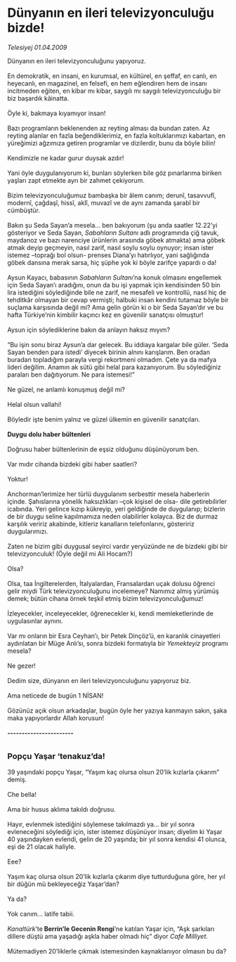 # Dünyanın en ileri televizyonculuğu bizde!

*Telesiyej 01.04.2009*

<div class="taraf_structure_2col_1zq">
<div class="margen_n">



 <p>Dünyanın en ileri televizyonculuğunu yapıyoruz.<br/><br/>En demokratik, en insani, en kurumsal, en kültürel, en şeffaf, en canlı, en heyecanlı, en magazinel, en felsefi, en hem eğlendiren hem de insanı incitmeden eğiten, en kibar mı kibar, saygılı mı saygılı televizyonculuğu bir biz başardık kâinatta. <br/><br/>Öyle ki, bakmaya kıyamıyor insan! <br/><br/>Bazı programların beklenenden az reyting alması da bundan zaten. Az reyting alanlar en fazla beğendiklerimiz, en fazla koltuklarımızı kabartan, en yüreğimizi ağzımıza getiren programlar ve dizilerdir, bunu da böyle bilin! <br/><br/>Kendimizle ne kadar gurur duysak azdır! <br/><br/>Yani öyle duygulanıyorum ki, bunları söylerken bile göz pınarlarıma biriken yaşları zapt etmekte ayrı bir zahmet çekiyorum. <br/><br/>Bizim televizyonculuğumuz bambaşka bir âlem canım; derunî, tasavvufî, modernî, çağdaşî, hissî, aklî, muvazî ve de aynı zamanda şarabî bir cümbüştür. <br/><br/>Bakın şu Seda Sayan’a mesela... ben bakıyorum (şu anda saatler 12.22’yi gösteriyor ve Seda Sayan, <i>Sabahların Sultanı</i> adlı programında çiğ tavuk, maydanoz ve bazı narenciye ürünlerin arasında göbek atmakta) ama göbek atmak deyip geçmeyin, nasıl zarif, nasıl soylu soylu oynuyor; insan ister istemez –toprağı bol olsun- prenses Diana’yı hatırlıyor, yani sağlığında göbek dansına merak sarsa, hiç şüphe yok ki böyle zarifçe yapardı o da! <br/><br/>Aysun Kayacı, babasının <i>Sabahların Sultanı</i>’na konuk olmasını engellemek için Seda Sayan’ı aradığını, onun da bu işi yapmak için kendisinden 50 bin lira istediğini söylediğinde bile ne zarif, ne mesafeli ve kontrollü, nasıl hiç de tehditkâr olmayan bir cevap vermişti; halbuki insan kendini tutamaz böyle bir suçlama karşısında değil mi? Ama gelin görün ki o bir Seda Sayan’dır ve bu hafta Türkiye’nin kimbilir kaçıncı kez en güvenilir sanatçısı olmuştur! <br/><br/>Aysun için söylediklerine bakın da anlayın haksız mıyım? <br/><br/>“Bu işin sonu biraz Aysun’a dar gelecek. Bu iddiaya kargalar bile güler. ‘Seda Sayan benden para istedi’ diyecek birinin alnını karışlarım. Ben oradan buradan topladığım parayla vergi rekortmeni olmadım. Çete ya da mafya lideri değilim. Anamın ak sütü gibi helal para kazanıyorum. Bu söylediğiniz paraları ben dağıtıyorum. Ne para istemesi!” <br/><br/>Ne güzel, ne anlamlı konuşmuş değil mi? <br/><br/>Helal olsun vallahi! <br/><br/>Böyledir işte benim yalnız ve güzel ülkemin en güvenilir sanatçıları.<b> <br/><br/>Duygu dolu haber bültenleri</b> <br/><br/>Doğrusu haber bültenlerinin de eşsiz olduğunu düşünüyorum ben. <br/><br/>Var mıdır cihanda bizdeki gibi haber saatleri? <br/><br/>Yoktur! <br/><br/>Anchorman’lerimize her türlü duygulanım serbesttir mesela haberlerin içinde. Şahıslarına yönelik haksızlıkları –çok kişisel de olsa- dile getirebilirler icabında. Yeri gelince kızıp kükreyip, yeri geldiğinde de duygulanıp; bizlerin de bir duygu seline kapılmamıza neden olabilirler kolayca. Biz de durmaz karşılık veririz akabinde, kitleriz kanalların telefonlarını, gösteririz duygularımızı. <br/><br/>Zaten ne bizim gibi duygusal seyirci vardır yeryüzünde ne de bizdeki gibi bir televizyonculuk! (Öyle değil mi Ali Hocam?) <br/><br/>Olsa? <br/><br/>Olsa, taa İngilterelerden, İtalyalardan, Fransalardan uçak dolusu öğrenci gelir miydi Türk televizyonculuğunu incelemeye? Namımız almış yürümüş demek; bütün cihana örnek teşkil etmiş bizim televizyonculuğumuz! <br/><br/>İzleyecekler, inceleyecekler, öğrenecekler ki, kendi memleketlerinde de uygulasınlar aynını. <br/><br/>Var mı onların bir Esra Ceyhan’ı, bir Petek Dinçöz’ü, en karanlık cinayetleri aydınlatan bir Müge Anlı’sı, sonra bizdeki formatıyla bir <i>Yemekteyiz</i> programı mesela? <br/><br/>Ne gezer! <br/><br/>Dedim size, dünyanın en ileri televizyonculuğunu yapıyoruz biz. <br/><br/>Ama neticede de bugün 1 NİSAN! <br/><br/>Gözünüz açık olsun arkadaşlar, bugün öyle her yazıya kanmayın sakın, şaka maka yapıyorlardır Allah korusun!<b> <br/><br/>-----------------------</b> <br/><br/><br/><font size="4"><strong>Popçu Yaşar ‘tenakuz’da!</strong></font> <br/><br/>39 yaşındaki popçu Yaşar, “Yaşım kaç olursa olsun 20’lik kızlarla çıkarım” demiş. <br/><br/>Che bella! <br/><br/>Ama bir husus aklıma takıldı doğrusu. <br/><br/>Hayır, evlenmek istediğini söylemese takılmazdı ya... bir yıl sonra evleneceğini söylediği için, ister istemez düşünüyor insan; diyelim ki Yaşar 40 yaşındayken evlendi, gelin de 20 yaşında; bir yıl sonra kendisi 41 olunca, eşi de 21 olacak haliyle. <br/><br/>Eee? <br/><br/>Yaşım kaç olursa olsun 20’lik kızlarla çıkarım diye tutturduğuna göre, her yıl bir düğün mü bekleyeceğiz Yaşar’dan? <br/><br/>Ya da? <br/><br/>Yok canım... latife tabii. <i><br/><br/>Kanaltürk</i>’te<b> Berrin’le Gecenin Rengi</b>’ne katılan Yaşar için, “Aşk şarkıları dillere düştü ama yaşadığı aşkla haber olmadı hiç” diyor <i>Cafe Milliyet</i>. <br/><br/>Mütemadiyen 20’liklerle çıkmak istemesinden kaynaklanıyor olmasın bu da?</p>

<br/>


<div id="taraf_not">
</div>

</div>


</div>
